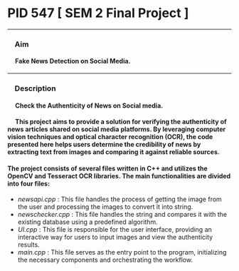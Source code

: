 # PID 547 [ SEM 2 Final Project ] 

***

###  &emsp;**Aim**
#### &emsp; Fake News Detection on Social Media.

***

### &emsp;**Description**
#### &emsp; Check the Authenticity of News on Social media. 
#### &emsp; This project aims to provide a solution for verifying the authenticity of news articles shared on social media platforms. By leveraging  computer vision techniques and optical character recognition (OCR), the code presented here helps users determine the credibility of news by extracting text from images and comparing it against reliable sources.                   

#### The project consists of several files written in C++ and utilizes the OpenCV and Tesseract OCR libraries. The main functionalities are divided into four files:

- *newsapi.cpp* : This file handles the process of getting the image from the user and processing the images to convert it into string.
- *newschecker.cpp* : This file handles the string and compares it with the existing database using a predefined algorithm.
- *UI.cpp* : This file is responsible for the user interface, providing an interactive way for users to input images and view the authenticity results.
- *main.cpp* : This file serves as the entry point to the program, initializing the necessary components and orchestrating the workflow.


